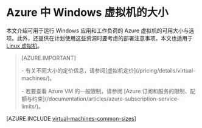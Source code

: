 <properties
 pageTitle="Windows VM 大小 | Azure"
 description="列出 Azure 中 Windows 虚拟机的不同可用大小。"
 services="virtual-machines-windows"
 documentationCenter=""
 authors="cynthn"
 manager="timlt"
 editor=""
 tags="azure-resource-manager,azure-service-management"/>  


<tags
ms.service="virtual-machines-windows"
 ms.devlang="na"
 ms.topic="article"
 ms.tgt_pltfrm="vm-windows"
 ms.workload="infrastructure-services"
 ms.date="02/09/2017"
 wacn.date="03/28/2017"
 ms.author="cynthn"/>  


# Azure 中 Windows 虚拟机的大小

本文介绍可用于运行 Windows 应用和工作负荷的 Azure 虚拟机的可用大小与选项。此外，还提供在计划使用这些资源时要考虑的部署注意事项。本文也适用于 [Linux 虚拟机](/documentation/articles/virtual-machines-linux-sizes/)。

>[AZURE.IMPORTANT] 
><p>
><p>- 有关不同大小的定价信息，请参阅[虚拟机定价](/pricing/details/virtual-machines/)。
><p>
><p>- 若要查看 Azure VM 的一般限制，请参阅 [Azure 订阅和服务的限制、配额与约束](/documentation/articles/azure-subscription-service-limits/)。<br>

[AZURE.INCLUDE [virtual-machines-common-sizes](../../includes/virtual-machines-common-sizes.md)]

<!---HONumber=Mooncake_1121_2016-->